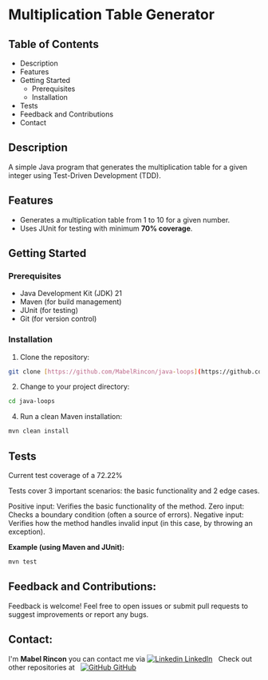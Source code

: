 # Multiplication Table Generator

## Table of Contents

- Description
- Features
- Getting Started
  - Prerequisites
  - Installation
- Tests
- Feedback and Contributions
- Contact

## Description

A simple Java program that generates the multiplication table for a given integer using Test-Driven Development (TDD).

## Features

- Generates a multiplication table from 1 to 10 for a given number.
- Uses JUnit for testing with minimum **70% coverage**.

## Getting Started

### Prerequisites

- Java Development Kit (JDK) 21
- Maven (for build management)
- JUnit (for testing)
- Git (for version control)

### Installation

1. Clone the repository:
```Bash
git clone [https://github.com/MabelRincon/java-loops](https://github.com/MabelRincon/java-loops)
```
2. Change to your project directory:
```bash
cd java-loops
```
4. Run a clean Maven installation:
```Bash
mvn clean install
```

## Tests

Current test coverage of a 72.22%

Tests cover 3 important scenarios: the basic functionality and 2 edge cases.

Positive input: Verifies the basic functionality of the method.
Zero input: Checks a boundary condition (often a source of errors).
Negative input: Verifies how the method handles invalid input (in this case, by throwing an exception).


**Example (using Maven and JUnit):**

```Bash
mvn test
```

## Feedback and Contributions:

Feedback is welcome! Feel free to open issues or submit pull requests to suggest improvements or report any bugs.

## Contact:

I'm **Mabel Rincon** you can contact me via  [![Linkedin](https://i.sstatic.net/gVE0j.png) LinkedIn](https://www.linkedin.com/in/mabel-rincon/)
&nbsp;
Check out other repositories at
&nbsp;
[![GitHub](https://i.sstatic.net/tskMh.png) GitHub](https://github.com/MabelRincon)
